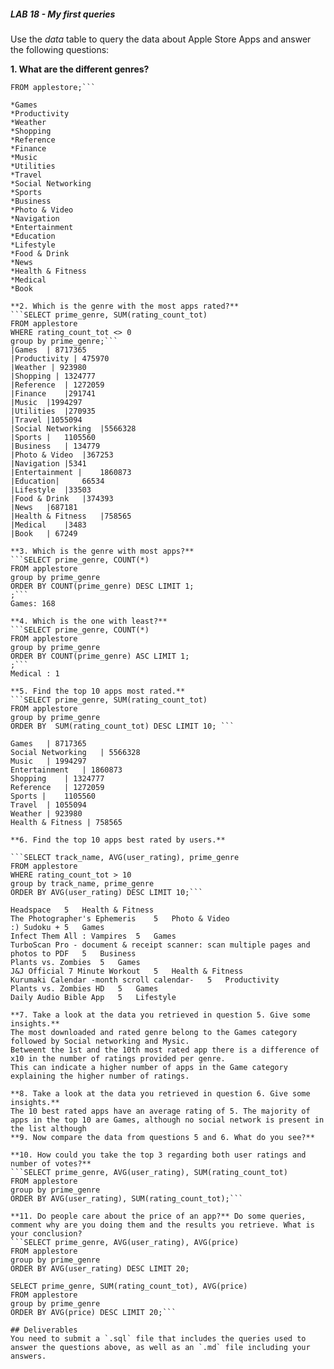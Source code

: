 ##### LAB 18 - My first queries

Use the *data* table to query the data about Apple Store Apps and answer the following questions: 

**1. What are the different genres?**
```SELECT DISTINCT prime_genre
FROM applestore;```

*Games
*Productivity
*Weather
*Shopping
*Reference
*Finance
*Music
*Utilities
*Travel
*Social Networking
*Sports
*Business
*Photo & Video
*Navigation
*Entertainment
*Education
*Lifestyle
*Food & Drink
*News
*Health & Fitness
*Medical
*Book

**2. Which is the genre with the most apps rated?**
```SELECT prime_genre, SUM(rating_count_tot)
FROM applestore
WHERE rating_count_tot <> 0
group by prime_genre;```
|Games	| 8717365
|Productivity | 475970
|Weather | 923980
|Shopping | 1324777
|Reference	| 1272059
|Finance	|291741
|Music	|1994297
|Utilities	|270935
|Travel	|1055094
|Social Networking	|5566328
|Sports |	1105560
|Business	| 134779
|Photo & Video	|367253
|Navigation	|5341
|Entertainment |	1860873
|Education| 	66534
|Lifestyle	|33503
|Food & Drink	|374393
|News	|687181
|Health & Fitness	|758565
|Medical	|3483
|Book	| 67249

**3. Which is the genre with most apps?**
```SELECT prime_genre, COUNT(*)
FROM applestore
group by prime_genre
ORDER BY COUNT(prime_genre) DESC LIMIT 1;
;```
Games: 168

**4. Which is the one with least?**
```SELECT prime_genre, COUNT(*)
FROM applestore
group by prime_genre
ORDER BY COUNT(prime_genre) ASC LIMIT 1;
;```
Medical	: 1

**5. Find the top 10 apps most rated.**
```SELECT prime_genre, SUM(rating_count_tot)
FROM applestore
group by prime_genre
ORDER BY  SUM(rating_count_tot) DESC LIMIT 10; ```

Games	| 8717365
Social Networking	| 5566328
Music	| 1994297
Entertainment	| 1860873
Shopping	| 1324777
Reference	| 1272059
Sports |	1105560
Travel	| 1055094
Weather	| 923980
Health & Fitness | 758565

**6. Find the top 10 apps best rated by users.**

```SELECT track_name, AVG(user_rating), prime_genre
FROM applestore
WHERE rating_count_tot > 10
group by track_name, prime_genre
ORDER BY AVG(user_rating) DESC LIMIT 10;```

Headspace	5	Health & Fitness
The Photographer's Ephemeris	5	Photo & Video
:) Sudoku +	5	Games
Infect Them All : Vampires	5	Games
TurboScan Pro - document & receipt scanner: scan multiple pages and photos to PDF	5	Business
Plants vs. Zombies	5	Games
J&J Official 7 Minute Workout	5	Health & Fitness
Kurumaki Calendar -month scroll calendar-	5	Productivity
Plants vs. Zombies HD	5	Games
Daily Audio Bible App	5	Lifestyle

**7. Take a look at the data you retrieved in question 5. Give some insights.**
The most downloaded and rated genre belong to the Games category followed by Social networking and Mysic.
Betweent the 1st and the 10th most rated app there is a difference of x10 in the number of ratings provided per genre.
This can indicate a higher number of apps in the Game category explaining the higher number of ratings.

**8. Take a look at the data you retrieved in question 6. Give some insights.**
The 10 best rated apps have an average rating of 5. The majority of apps in the top 10 are Games, although no social network is present in the list although 
**9. Now compare the data from questions 5 and 6. What do you see?**

**10. How could you take the top 3 regarding both user ratings and number of votes?**
```SELECT prime_genre, AVG(user_rating), SUM(rating_count_tot)
FROM applestore
group by prime_genre
ORDER BY AVG(user_rating), SUM(rating_count_tot);```

**11. Do people care about the price of an app?** Do some queries, comment why are you doing them and the results you retrieve. What is your conclusion?
```SELECT prime_genre, AVG(user_rating), AVG(price)
FROM applestore
group by prime_genre
ORDER BY AVG(user_rating) DESC LIMIT 20;
```
```
SELECT prime_genre, SUM(rating_count_tot), AVG(price)
FROM applestore
group by prime_genre
ORDER BY AVG(price) DESC LIMIT 20;```

## Deliverables 
You need to submit a `.sql` file that includes the queries used to answer the questions above, as well as an `.md` file including your answers. 
